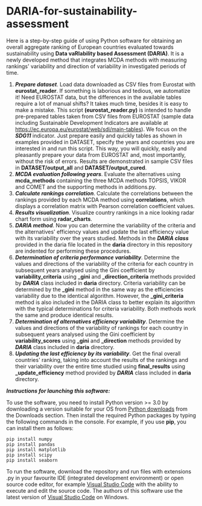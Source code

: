 # DARIA-for-sustainability-assessment
Here is a step-by-step guide of using Python software for obtaining an overall aggregate ranking of European countries evaluated towards sustainability using **Data vaRIability based Assessment (DARIA)**. It is a newly developed method that integrates MCDA methods with measuring rankings' variability and direction of variability in investigated periods of time.
1. ***Prepare dataset***. Load data downloaded as CSV files from Eurostat with **eurostat_reader**.
If something is laborious and tedious, we automatize it! Need EUROSTAT data, but the differences in the available tables require a lot of manual shifts? It takes much time, besides it is easy to make a mistake. This script **(eurostat_reader.py)** is intended to handle pre-prepared tables taken from CSV files from EUROSTAT (sample data including Sustainable Development Indicators are available at https://ec.europa.eu/eurostat/web/sdi/main-tables). We focus on the **_SDG11_** indicator. Just prepare easily and quickly tables as shown in examples provided in DATASET, specify the years and countries you are interested in and run this script. This way, you will quickly, easily and pleasantly prepare your data from EUROSTAT and, most importantly, without the risk of errors. Results are demonstrated in sample CSV files in **DATASET/output_all** and **DATASET/output_cured**.
2. ***MCDA evaluation following years***. Evaluate the alternatives using **mcda_methods** containing the three MCDA methods TOPSIS, VIKOR and COMET and the supporting methods in additions.py.
3. ***Calculate rankings correlation***. Calculate the correlations between the rankings provided by each MCDA method using **correlations**, which displays a correlation matrix with Pearson correlation coefficient values.
4. ***Results visualization***. Visualize country rankings in a nice looking radar chart form using **radar_charts**.
5. ***DARIA method***. Now you can determine the variability of the criteria and the alternatives' efficiency values and update the last efficiency value with its variability over the years studied. Methods in the **_DARIA class_** provided in the daria file located in the **daria** directory in this repository are indented for performing these procedures.
6. ***Determination of criteria performance variability***. Determine the values and directions of the variability of the criteria for each country in subsequent years analysed using the Gini coefficient by **variability_criteria** using **_gini** and **_direction_criteria** methods provided by **_DARIA_** class included in **daria** directory. Criteria variability can be determined by the **_gini** method in the same way as the efficiencies variability due to the identical algorithm. However, the **_gini_criteria** method is also included in the DARIA class to better explain its algorithm with the typical determinations for criteria variability. Both methods work the same and produce identical results.
7. ***Determination of alternatives efficiency variability***. Determine the values and directions of the variability of rankings for each country in subsequent years analysed using the Gini coefficient by **variability_scores** using **_gini** and **_direction** methods provided by **_DARIA_** class included in **daria** directory.
8. ***Updating the last efficiency by its variability***. Get the final overall countries' ranking, taking into account the results of the rankings and their variability over the entire time studied using **final_results** using **_update_efficiency** method provided by **_DARIA_** class included in **daria** directory.

**_Instructions for launching this software:_**

To use the software, you need to install Python version >= 3.0 by downloading a version suitable for your OS from [Python downloads](https://www.python.org/downloads/) from the Downloads section.
Then install the required Python packages by typing the following commands in the console. For example, if you use **pip**, you can install them as follows:
```
pip install numpy
pip install pandas
pip install matplotlib
pip install scipy
pip install seaborn
```
To run the software, download the repository and run files with extensions .py in your favourite IDE (integrated development environment) or open source code editor, for example [Visual Studio Code](https://code.visualstudio.com/download) with the ability to execute and edit the source code. The authors of this software use the latest version of [Visual Studio Code](https://code.visualstudio.com/download) on Windows.
